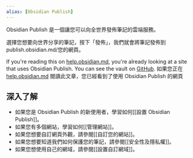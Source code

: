 ```yaml
---
alias: [Obsidian Publish]
---
```


Obsidian Publish 是一個讓您可以向全世界發佈筆記的雲端服務。

選擇您想要向世界分享的筆記，按下「發佈」，我們就會將筆記發佈到 publish.obsidian.md/您的網頁。

If you're reading this on [help.obsidian.md](https://help.obsidian.md), you're already looking at a site that uses Obsidian Publish. You can see the vault on [GitHub](https://github.com/obsidianmd/obsidian-docs).
如果您正在 [help.obsidian.md](https://help.obsidian.md) 閱讀此文章，您已經看到了使用 Obsidian Publish 的網頁

## 深入了解

- 如果您是 Obsidian Publish 的新使用者，學習如何[[設置 Obsidian Publish]]。
- 如果您有多個網站，學習如何[[管理網站]]。
- 如果您想要自訂網頁外觀，請參閱[[自訂您的網站]]。
- 如果您想要知道我們如何保護您的筆記，請參閱[[安全性及隱私權]]。
- 如果您想使用自己的網域，請參閱[[設置自訂網域]]。
